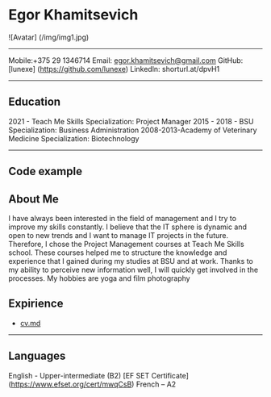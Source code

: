 # Egor Khamitsevich
![Avatar] (/img/img1.jpg)
***********************
Mobile:+375 29 1346714 
Email: egor.khamitsevich@gmail.com
GitHub: [lunexe] (https://github.com/lunexe)
Linkedln: shorturl.at/dpvH1
***********************
## Education 
2021 - Teach Me Skills
Specialization: Project Manager 
2015 - 2018 - BSU 
Specialization: Business Administration
2008-2013-Academy of Veterinary Medicine
Specialization: Biotechnology
*****************************
## Code example 


## About Me
I have always been interested in the field of management and I try to improve my skills constantly. I believe that the IT sphere is dynamic and open to new trends and I want to manage IT projects in the future. Therefore, I chose the Project Management courses at Teach Me Skills school. These courses helped me to structure the knowledge and experience that I gained during my studies at BSU and at work.
Thanks to my ability to perceive new information well, I will quickly get involved in the processes.
My hobbies are yoga and film photography
## Expirience 
* [cv.md](https://github.com/lunexe/rsschool-cv/blob/gh-pages/cv.md)
*****************************
## Languages 
English - Upper-intermediate (B2)
[EF SET Certificate] (https://www.efset.org/cert/mwqCsB) 
French – A2